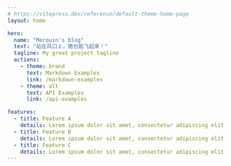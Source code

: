 ```yaml
---
# https://vitepress.dev/reference/default-theme-home-page
layout: home

hero:
  name: "Merouin's blog"
  text: "站在风口上，猪也能飞起来！"
  tagline: My great project tagline
  actions:
    - theme: brand
      text: Markdown Examples
      link: /markdown-examples
    - theme: alt
      text: API Examples
      link: /api-examples

features:
  - title: Feature A
    details: Lorem ipsum dolor sit amet, consectetur adipiscing elit
  - title: Feature B
    details: Lorem ipsum dolor sit amet, consectetur adipiscing elit
  - title: Feature C
    details: Lorem ipsum dolor sit amet, consectetur adipiscing elit
---
```


